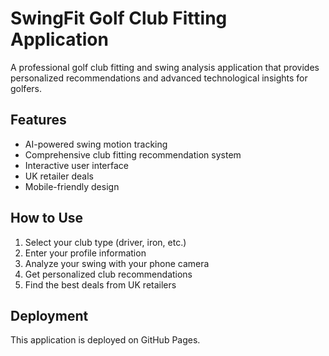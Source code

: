 # SwingFit Golf Club Fitting Application

A professional golf club fitting and swing analysis application that provides personalized recommendations and advanced technological insights for golfers.

## Features
- AI-powered swing motion tracking
- Comprehensive club fitting recommendation system
- Interactive user interface
- UK retailer deals
- Mobile-friendly design

## How to Use
1. Select your club type (driver, iron, etc.)
2. Enter your profile information
3. Analyze your swing with your phone camera
4. Get personalized club recommendations
5. Find the best deals from UK retailers

## Deployment
This application is deployed on GitHub Pages.
